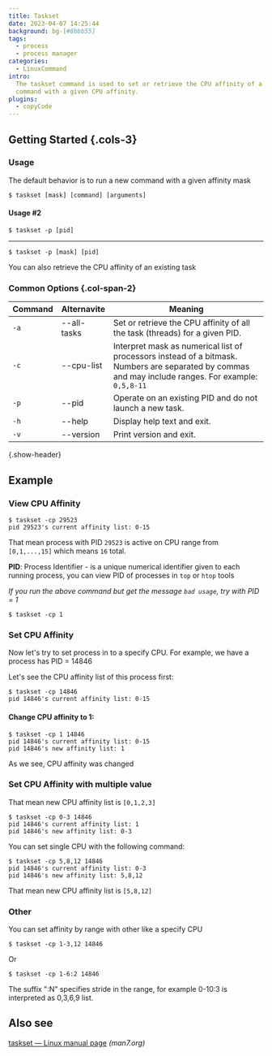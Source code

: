 ```yaml
---
title: Taskset
date: 2023-04-07 14:25:44
background: bg-[#8bbb55]
tags:
  - process
  - process manager
categories:
  - LinuxCommand
intro:
  The taskset command is used to set or retrieve the CPU affinity of a running process given its pid, or to launch a new
  command with a given CPU affinity.
plugins:
  - copyCode
---
```


## Getting Started {.cols-3}

### Usage

The default behavior is to run a new command with a given affinity mask

```shell
$ taskset [mask] [command] [arguments]
```

#### Usage #2

```shell
$ taskset -p [pid]
```

---

```shell
$ taskset -p [mask] [pid]
```

You can also retrieve the CPU affinity of an existing task

### Common Options {.col-span-2}

| Command | Alternavite | Meaning                                                                                                                                                  |
| ------- | ----------- | -------------------------------------------------------------------------------------------------------------------------------------------------------- |
| `-a`    | --all-tasks | Set or retrieve the CPU affinity of all the task (threads) for a given PID.                                                                              |
| `-c`    | --cpu-list  | Interpret mask as numerical list of processors instead of a bitmask.</br>Numbers are separated by commas and may include ranges. For example: `0,5,8-11` |
| `-p`    | --pid       | Operate on an existing PID and do not launch a new task.                                                                                                 |
| `-h`    | --help      | Display help text and exit.                                                                                                                              |
| `-v`    | --version   | Print version and exit.                                                                                                                                  |

{.show-header}

## Example

### View CPU Affinity

```shell
$ taskset -cp 29523
pid 29523's current affinity list: 0-15
```

That mean process with PID `29523` is active on CPU range from `[0,1,...,15]` which means `16` total.

**PID**: Process Identifier - is a unique numerical identifier given to each running process, you can view PID of
processes in `top` or `htop` tools

_If you run the above command but get the message `bad usage`, try with PID = 1_

```shell
$ taskset -cp 1
```

### Set CPU Affinity

Now let's try to set process in to a specify CPU. For example, we have a process has PID = 14846

Let's see the CPU affinity list of this process first:

```shell
$ taskset -cp 14846
pid 14846's current affinity list: 0-15
```

#### Change CPU affinity to 1:

```shell
$ taskset -cp 1 14846
pid 14846's current affinity list: 0-15
pid 14846's new affinity list: 1
```

As we see, CPU affinity was changed

### Set CPU Affinity with multiple value

That mean new CPU affinity list is `[0,1,2,3]`

```shell
$ taskset -cp 0-3 14846
pid 14846's current affinity list: 1
pid 14846's new affinity list: 0-3
```

You can set single CPU with the following command:

```shell
$ taskset -cp 5,8,12 14846
pid 14846's current affinity list: 0-3
pid 14846's new affinity list: 5,8,12
```

That mean new CPU affinity list is `[5,8,12]`

### Other

You can set affinity by range with other like a specify CPU

```shell
$ taskset -cp 1-3,12 14846
```

Or

```shell
$ taskset -cp 1-6:2 14846
```

The suffix ":N" specifies stride in the range, for example 0-10:3 is interpreted as 0,3,6,9 list.

## Also see

[taskset — Linux manual page](https://man7.org/linux/man-pages/man1/taskset.1.html) _(man7.org)_

